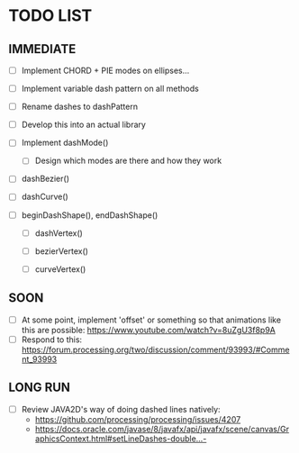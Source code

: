 # TODO LIST

## IMMEDIATE
- [ ] Implement CHORD + PIE modes on ellipses...
- [ ] Implement variable dash pattern on all methods
- [ ] Rename dashes to dashPattern

- [ ] Develop this into an actual library

- [ ] Implement dashMode()
    - [ ] Design which modes are there and how they work  

- [ ] dashBezier()
- [ ] dashCurve()
- [ ] beginDashShape(), endDashShape()
    - [ ] dashVertex()
    - [ ] bezierVertex()
    - [ ] curveVertex()


## SOON
- [ ] At some point, implement 'offset' or something so that animations like this are possible: https://www.youtube.com/watch?v=8uZgU3f8p9A
- [ ] Respond to this: https://forum.processing.org/two/discussion/comment/93993/#Comment_93993

## LONG RUN
- [ ] Review JAVA2D's way of doing dashed lines natively: 
    * https://github.com/processing/processing/issues/4207
    * https://docs.oracle.com/javase/8/javafx/api/javafx/scene/canvas/GraphicsContext.html#setLineDashes-double...-

